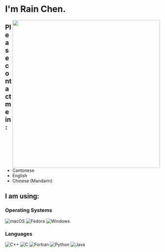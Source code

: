 # I'm Rain Chen.

<img align="right" width="480px" src="https://github-readme-stats.vercel.app/api?username=CongJyu&show_icons=true&hide_title=false&title_color=9745f5&icon_color=9f4bff&text_color=000000&bg_color=DEG,99ccff,b0ccff,e5ccff,ffccff">

## Please contact me in:

- Cantonese
- English
- Chinese (Mandarin)

## I am using:

### Operating Systems

<p align="left">
    <img alt="macOS" src="https://img.shields.io/badge/macOS-Ventura-F98958?style=for-the-badge&logo=Apple&logoColor=white"/>
    <img alt="Fedora" src="https://img.shields.io/badge/Fedora-36-66A0D5?style=for-the-badge&logo=Fedora&logoColor=white"/>
    <img alt="Windows" src="https://img.shields.io/badge/Windows-11-3171CF?style=for-the-badge&logo=Windows&logoColor=white"/>
</p>

### Languages

<p align="left">
    <img alt="C++" src="https://img.shields.io/badge/C++-E1587E?style=for-the-badge"/>
    <img alt="C" src="https://img.shields.io/badge/C-4E4E4E?style=for-the-badge"/>
    <img alt="Fortran" src="https://img.shields.io/badge/Fortran-4C41AB?style=for-the-badge"/>
    <img alt="Python" src="https://img.shields.io/badge/Python-4571A1?style=for-the-badge"/>
    <img alt="Java" src="https://img.shields.io/badge/Java-A7752F?style=for-the-badge"/>
</p>

<script type="text/javascript" src="https://cdnjs.buymeacoffee.com/1.0.0/button.prod.min.js" data-name="bmc-button" data-slug="rainchen" data-color="#FFDD00" data-emoji=""  data-font="Cookie" data-text="Buy me a coffee" data-outline-color="#000000" data-font-color="#000000" data-coffee-color="#ffffff" ></script>
